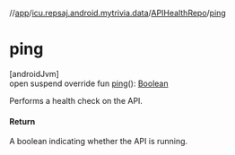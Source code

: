 //[app](../../../index.md)/[icu.repsaj.android.mytrivia.data](../index.md)/[APIHealthRepo](index.md)/[ping](ping.md)

# ping

[androidJvm]\
open suspend override
fun [ping](ping.md)(): [Boolean](https://kotlinlang.org/api/latest/jvm/stdlib/kotlin/-boolean/index.html)

Performs a health check on the API.

#### Return

A boolean indicating whether the API is running.
